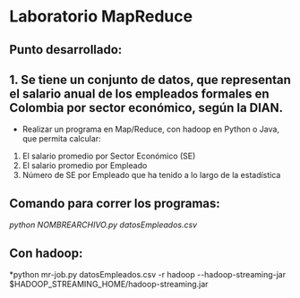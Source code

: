 # Laboratorio MapReduce
##  Punto desarrollado:

## 1. Se tiene un conjunto de datos, que representan el salario anual de los empleados formales en Colombia por sector económico, según la DIAN.

* Realizar un programa en Map/Reduce, con hadoop en Python o Java, que permita calcular:

1. El salario promedio por Sector Económico (SE)
2. El salario promedio por Empleado
3. Número de SE por Empleado que ha tenido a lo largo de la estadística

##  Comando para correr los programas:
*python NOMBREARCHIVO.py datosEmpleados.csv* 

##  Con hadoop:
*python mr-job.py datosEmpleados.csv -r hadoop  --hadoop-streaming-jar $HADOOP_STREAMING_HOME/hadoop-streaming.jar
